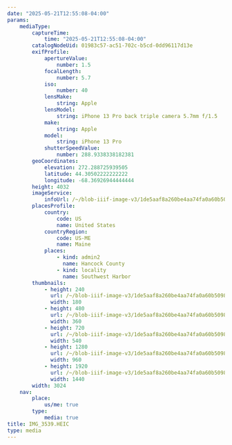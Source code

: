 ```yaml
---
date: "2025-05-21T12:55:08-04:00"
params:
    mediaType:
        captureTime:
            time: "2025-05-21T12:55:08-04:00"
        catalogNodeUid: 01983c57-ac51-702c-b5cd-0dd96117d13e
        exifProfile:
            apertureValue:
                number: 1.5
            focalLength:
                number: 5.7
            iso:
                number: 40
            lensMake:
                string: Apple
            lensModel:
                string: iPhone 13 Pro back triple camera 5.7mm f/1.5
            make:
                string: Apple
            model:
                string: iPhone 13 Pro
            shutterSpeedValue:
                number: 288.9338338182381
        geoCoordinates:
            elevation: 272.288725939505
            latitude: 44.30502222222222
            longitude: -68.36926944444444
        height: 4032
        imageService:
            infoUrl: /~/blob-iiif-image-v3/1de5aaf8a260be4aa74fa0a60b5098f7ad2af598f066bf2c582eeb2710d40572/info.json
        placesProfile:
            country:
                code: US
                name: United States
            countryRegion:
                code: US-ME
                name: Maine
            places:
                - kind: admin2
                  name: Hancock County
                - kind: locality
                  name: Southwest Harbor
        thumbnails:
            - height: 240
              url: /~/blob-iiif-image-v3/1de5aaf8a260be4aa74fa0a60b5098f7ad2af598f066bf2c582eeb2710d40572/full/180%2C240/0/default.jpg
              width: 180
            - height: 480
              url: /~/blob-iiif-image-v3/1de5aaf8a260be4aa74fa0a60b5098f7ad2af598f066bf2c582eeb2710d40572/full/360%2C480/0/default.jpg
              width: 360
            - height: 720
              url: /~/blob-iiif-image-v3/1de5aaf8a260be4aa74fa0a60b5098f7ad2af598f066bf2c582eeb2710d40572/full/540%2C720/0/default.jpg
              width: 540
            - height: 1280
              url: /~/blob-iiif-image-v3/1de5aaf8a260be4aa74fa0a60b5098f7ad2af598f066bf2c582eeb2710d40572/full/960%2C1280/0/default.jpg
              width: 960
            - height: 1920
              url: /~/blob-iiif-image-v3/1de5aaf8a260be4aa74fa0a60b5098f7ad2af598f066bf2c582eeb2710d40572/full/1440%2C1920/0/default.jpg
              width: 1440
        width: 3024
    nav:
        place:
            us/me: true
        type:
            media: true
title: IMG_3539.HEIC
type: media
---
```

